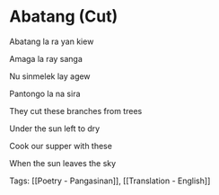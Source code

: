 # Abatang (Cut)

Abatang la ra yan kiew

Amaga la ray sanga

Nu sinmelek lay agew

Pantongo la na sira

They cut these branches from trees

Under the sun left to dry

Cook our supper with these

When the sun leaves the sky

Tags: [[Poetry - Pangasinan]], [[Translation - English]]


